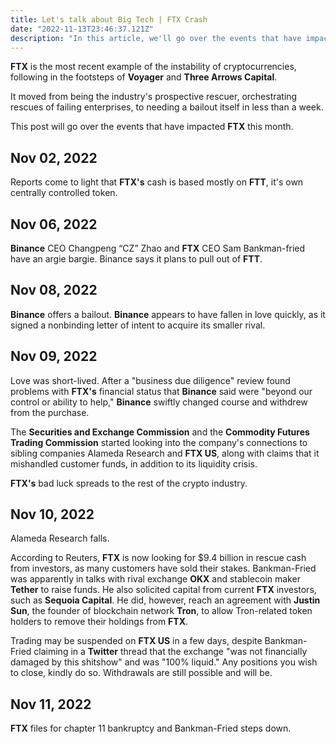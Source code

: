 ```yaml
---
title: Let's talk about Big Tech | FTX Crash
date: "2022-11-13T23:46:37.121Z"
description: "In this article, we'll go over the events that have impacted FTX this month."
---
```


**FTX** is the most recent example of the instability of cryptocurrencies, following in the footsteps of **Voyager** and **Three Arrows Capital**.

It moved from being the industry's prospective rescuer, orchestrating rescues of failing enterprises, to needing a bailout itself in less than a week.

This post will go over the events that have impacted **FTX** this month.

## Nov 02, 2022
Reports come to light that **FTX's** cash is based mostly on **FTT**, it's own centrally controlled token.

## Nov 06, 2022
**Binance** CEO Changpeng “CZ” Zhao and **FTX** CEO Sam Bankman-fried have an argie bargie. Binance says it plans to pull out of **FTT**.

## Nov 08, 2022
**Binance** offers a bailout. **Binance** appears to have fallen in love quickly, as it signed a nonbinding letter of intent to acquire its smaller rival.

## Nov 09, 2022
Love was short-lived. After a "business due diligence" review found problems with **FTX's** financial status that **Binance** said were "beyond our control or ability to help," **Binance** swiftly changed course and withdrew from the purchase.

The **Securities and Exchange Commission** and the **Commodity Futures Trading Commission** started looking into the company's connections to sibling companies Alameda Research and **FTX US**, along with claims that it mishandled customer funds, in addition to its liquidity crisis.

**FTX's** bad luck spreads to the rest of the crypto industry.

## Nov 10, 2022
Alameda Research falls.

According to Reuters, **FTX** is now looking for $9.4 billion in rescue cash from investors, as many customers have sold their stakes. Bankman-Fried was apparently in talks with rival exchange **OKX** and stablecoin maker **Tether** to raise funds. He also solicited capital from current **FTX** investors, such as **Sequoia Capital**. He did, however, reach an agreement with **Justin Sun**, the founder of blockchain network **Tron**, to allow Tron-related token holders to remove their holdings from **FTX**.

Trading may be suspended on **FTX US** in a few days, despite Bankman-Fried claiming in a **Twitter** thread that the exchange "was not financially damaged by this shitshow" and was "100% liquid." Any positions you wish to close, kindly do so. Withdrawals are still possible and will be.

## Nov 11, 2022
**FTX** files for chapter 11 bankruptcy and Bankman-Fried steps down.

